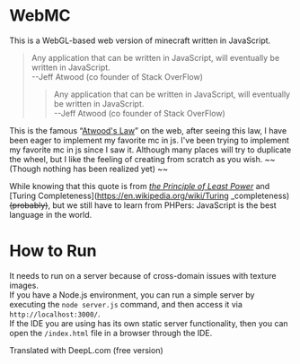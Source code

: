 # WebMC

This is a WebGL-based web version of minecraft written in JavaScript.

> Any application that can be written in JavaScript, will eventually be written in JavaScript.  
  --Jeff Atwood (co founder of Stack OverFlow)
  >> Any application that can be written in JavaScript, will eventually be written in JavaScript.  
     --Jeff Atwood (co founder of Stack OverFlow)

This is the famous “[Atwood's Law](https://blog.codinghorror.com/the-principle-of-least-power/)” on the web, after seeing this law, I have been eager to implement my favorite mc in js. I've been trying to implement my favorite mc in js since I saw it. Although many places will try to duplicate the wheel, but I like the feeling of creating from scratch as you wish. ~~(Though nothing has been realized yet) ~~

While knowing that this quote is from _[the Principle of Least Power](https://www.w3.org/DesignIssues/Principles.html)_ and [Turing Completeness](https://en.wikipedia.org/wiki/Turing _completeness) ~~(probably)~~, but we still have to learn from PHPers: JavaScript is the best language in the world.

# How to Run

It needs to run on a server because of cross-domain issues with texture images.  
If you have a Node.js environment, you can run a simple server by executing the `node server.js` command, and then access it via `http://localhost:3000/`.  
If the IDE you are using has its own static server functionality, then you can open the `/index.html` file in a browser through the IDE.

Translated with DeepL.com (free version)
